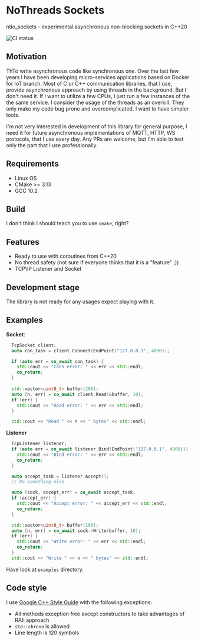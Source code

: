# NoThreads Sockets 

ntio_sockets - experimental asynchronous non-blocking sockets in C++20

![CI status](https://github.com/NoThreadsIO/ntio_sockets/.github/workflows/ci.yml/badge.svg)

## Motivation 

ThTo write asynchronous code like synchronous one. Over the last few years I have been developing micro-services
applications based on Docker for IoT branch. Most of C or C++ communication libraries, that I use, 
provide asynchronous approach by using threads in the background. But I don't need it. If I want to utilize a few CPUs, I
just run a few instances of the the same service. I consider the usage of the threads as an overkill. They only make my code 
bug prone and overcomplicated. I want to have simpler tools.

I'm not very interested in development of this library for general purpose, I need it for future asynchronous 
implementations of MQTT, HTTP, WS protocols, that I use every day. Any PRs are welcome, but I'm able to test only the part 
that I use professionally.

## Requirements

* Linux OS
* CMake >= 3.13
* GCC 10.2

## Build

I don't think I should teach you to use `cmake`, right?

## Features

* Ready to use with coroutines from C++20
* No thread safety  (not sure if everyone thinks that it is a "feature" ;))
* TCP\IP Listener and Socket

## Development stage

The library is not ready for any usages expect playing with it.

## Examples

**Socket**:

```cpp
  TcpSocket client;
  auto con_task = client.Connect(EndPoint("127.0.0.1", 4000));

  if (auto err = co_await con_task) {
    std::cout << "Conn error: " << err << std::endl;
    co_return;
  }
  
  std::vector<uint8_t> buffer(200);
  auto [n, err] = co_await client.Read(&buffer, 10);
  if (err) {
    std::cout << "Read error: " << err << std::endl;
  }

  std::cout << "Read " << n << " bytes" << std::endl;
```

**Listener**

```cpp
  TcpListener listener;
  if (auto err = co_await listener.Bind(EndPoint("127.0.0.1", 4000))) {
    std::cout << "Bind error: " << err << std::endl;
    co_return;
  }

  auto accept_task = listener.Accept();
  // Do something else

  auto [sock, accept_err] = co_await accept_task;
  if (accept_err) {
    std::cout << "Accept error: " << accept_err << std::endl;
    co_return;
  }

  std::vector<uint8_t> buffer(100);
  auto [n, err] = co_await sock->Write(buffer, 10);
  if (err) {
    std::cout << "Write error: " << err << std::endl;
    co_return;
  }
  std::cout << "Write " << n << " bytes" << std::endl;
```

Have look at `examples` directory.

## Code style

I use [Google C++ Style Guide](https://google.github.io/styleguide/cppguide.html) with the following exceptions:

* All methods exception free except constructors to take advantages of RAII approach 
* `std::chrono` is allowed
* Line length is 120 symbols
